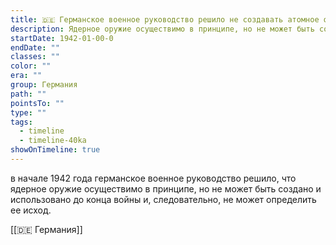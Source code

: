 ```yaml
---
title: 🇩🇪 Германское военное руководство решило не создавать атомное оружие до конца войны
description: Ядерное оружие осуществимо в принципе, но не может быть создано и использовано до конца войны и, следовательно, не может определить ее исход.
startDate: 1942-01-00-0
endDate: ""
classes: ""
color: ""
era: ""
group: Германия
path: ""
pointsTo: ""
type: ""
tags:
  - timeline
  - timeline-40ka
showOnTimeline: true
---
```

 в начале 1942 года германское военное руководство решило, что ядерное оружие осуществимо в принципе, но не может быть создано и использовано до конца войны и, следовательно, не может определить ее исход.
 
[[🇩🇪 Германия]]